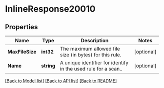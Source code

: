 # InlineResponse20010

## Properties

Name | Type | Description | Notes
------------ | ------------- | ------------- | -------------
**MaxFileSize** | **int32** | The maximum allowed file size (in bytes) for this rule. | [optional] 
**Name** | **string** | A unique identifier for identify in the used rule for a scan.. | [optional] 

[[Back to Model list]](../README.md#documentation-for-models) [[Back to API list]](../README.md#documentation-for-api-endpoints) [[Back to README]](../README.md)


